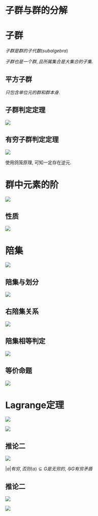 # 子群与群的分解

# 子群

$子群是群的子代数(subalgebra)$

$子群也是一个群, 且所属集合是大集合的子集.$

## 平方子群

$只包含单位元的群和群本身.$

## 子群判定定理

![](2020-11-23-11-58-53.png)

## 有穷子群判定定理

![](2020-11-26-10-21-39.png)

使用鸽笼原理, 可知一定存在逆元.

# 群中元素的阶

![](2020-11-26-10-56-12.png)

## 性质

![](2020-11-26-10-56-29.png)

# 陪集

![](2020-11-26-10-55-38.png)

## 陪集与划分

![](2020-11-26-11-23-53.png)

## 右陪集关系

![](2020-11-26-11-25-11.png)

## 陪集相等判定

![](2020-11-26-11-25-47.png)

## 等价命题

![](2020-11-26-11-31-13.png)

# Lagrange定理

![](2020-11-26-11-43-22.png)

![](2020-11-26-11-43-31.png)

## 推论二

![](2020-11-26-11-55-08.png)

$|a|有穷, 否则\langle a\rangle \subseteq G是无穷的, 与G有穷矛盾$

## 推论二

![](2020-11-26-11-56-18.png)

![](2020-11-26-11-58-09.png)

